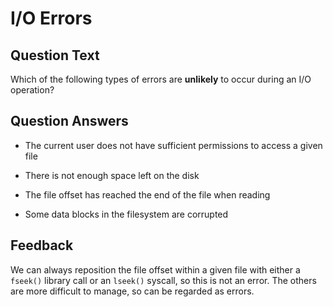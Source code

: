 # I/O Errors

## Question Text

Which of the following types of errors are **unlikely** to occur during an I/O operation?

## Question Answers

- The current user does not have sufficient permissions to access a given file

- There is not enough space left on the disk

+ The file offset has reached the end of the file when reading

- Some data blocks in the filesystem are corrupted

## Feedback

We can always reposition the file offset within a given file with either a `fseek()` library call or an `lseek()` syscall, so this is not an error.
The others are more difficult to manage, so can be regarded as errors.
